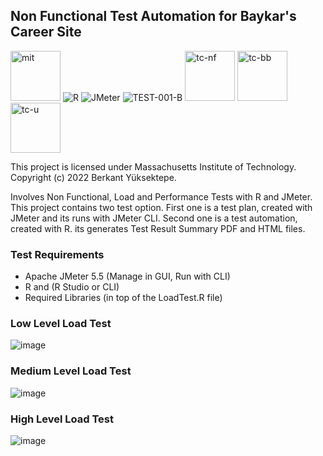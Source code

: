 ## Non Functional Test Automation for Baykar's Career Site
<a href="https://github.com/Berkantyuks/Non-Functional-Test-Automation-Baykar/blob/main/license" rel="mit"><img width="80px" style="border-width: 0;" src="https://github.com/Berkantyuks/Berkantyuks/blob/main/images/mit-license-custom.png" alt="mit" /></a>
 ![R](https://img.shields.io/badge/R-000000?style=for-the-badge&logo=r&logoColor=white)
 ![JMeter](https://img.shields.io/badge/JMeter-000000?style=for-the-badge&logo=apache&logoColor=white)
 ![TEST-001-B](https://img.shields.io/badge/Test%20001%20B-000000?style=for-the-badge&logo=null&logoColor=white)
 <a href="https://github.com/Berkantyuks/QA-Project-Test-Classification-Mark" rel="tc-nf"><img width="80px" style="border-width: 0;" src="https://github.com/Berkantyuks/QA-Project-Test-Classification-Mark/blob/main/TCM-F-114x40/114x40-nf.png" alt="tc-nf" /></a>
 <a href="https://github.com/Berkantyuks/QA-Project-Test-Classification-Mark" rel="tc-bb"><img width="80px" style="border-width: 0;" src="https://github.com/Berkantyuks/QA-Project-Test-Classification-Mark/blob/main/TCM-114x40-box/114x40-bb.png" alt="tc-bb" /></a>
<a href="https://github.com/Berkantyuks/QA-Project-Test-Classification-Mark#test-class-u" rel="tc-u"><img width="80px" style="border-width: 0;" src="https://github.com/Berkantyuks/QA-Project-Test-Classification-Mark/blob/main/TCM-114x40-light/114x40-tc-u.png" alt="tc-u" /></a>

This project is licensed under Massachusetts Institute of Technology. Copyright (c) 2022 Berkant Yüksektepe.

Involves Non Functional, Load and Performance Tests with R and JMeter. This project contains two test option. First one is a test plan, created with JMeter and its runs with JMeter CLI. Second one is a test automation, created with R. its generates Test Result Summary PDF and HTML files.

### Test Requirements
- Apache JMeter 5.5 (Manage in GUI, Run with CLI)
- R and (R Studio or CLI)
- Required Libraries (in top of the LoadTest.R file)

### Low Level Load Test
![image](https://user-images.githubusercontent.com/61010367/185801189-b83ac4e1-5581-4b64-b026-fce132b01ad0.png)

### Medium Level Load Test
![image](https://user-images.githubusercontent.com/61010367/185802842-b50edb8c-bcb8-45d6-911c-ddb37f593007.png)

### High Level Load Test
![image](https://user-images.githubusercontent.com/61010367/185803764-c23b60ad-1c2b-4d9f-844b-637cf497f645.png)



